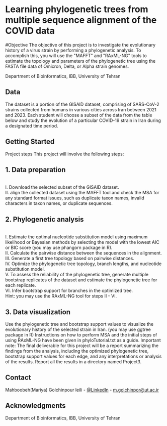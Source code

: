 # Learning phylogenetic trees from multiple sequence alignment of the COVID data

#Objective
The objective of this project is to investigate the evolutionary history of a virus strain by  performing a phylogenetic analysis. To accomplish this, you will use the "MAFFT" and
"RAxML-NG" tools to estimate the topology and parameters of the phylogenetic tree using the FASTA file data of Omicron, Delta, or Alpha strain genomes.
<a name="readme-top"></a>



<!-- PROJECT LOGO -->
  <p align="left">
    Department of Bioinformatics, IBB, University of Tehran
    <br />
  </p>
</div>


<!-- ABOUT THE PROJECT -->
## Data
The dataset is a portion of the GISAID dataset, comprising of SARS-CoV-2 strains collected from humans in various cities across Iran between 2021 and 2023. Each student will choose a subset of the data from the table below and study the evolution of a particular COVID-19 strain
in Iran during a designated time period.


<!-- GETTING STARTED -->
## Getting Started
Project steps
This project will involve the following steps:
<br>
## 1. Data preparation
<br>I. Download the selected subset of the GISAID dataset.
<br>II. align the collected dataset using the MAFFT tool and check the MSA for any
standard format issues, such as duplicate taxon names, invalid characters in taxon
names, or duplicate sequences.
<br>
## 2. Phylogenetic analysis
<br>I. Estimate the optimal nucleotide substitution model using maximum likelihood or
Bayesian methods by selecting the model with the lowest AIC or BIC score (you
may use phangorn package in R).
<br>II. Calculate the pairwise distance between the sequences in the alignment.
<br>III. Generate a first tree topology based on pairwise distances.
<br>IV. Optimize the phylogenetic tree topology, branch lengths, and nucleotide
substitution model.
<br>V. To assess the reliability of the phylogenetic tree, generate multiple bootstrap
replicates of the dataset and estimate the phylogenetic tree for each replicate.
<br>VI. Infer bootstrap support for branches in the optimized tree.
<br>Hint: you may use the RAxML-NG tool for steps II - VI.
<br>
## 3. Data visualization
Use the phylogenetic tree and bootstrap support values to visualize the evolutionary
history of the selected strain in Iran. (you may use ggtree package in R)
Instructions on how to perform MSA and the initial steps of using RAxML-NG have been given
in phyloTutorial.txt as a guide.
Important note: The final deliverable for this project will be a report summarizing the findings
from the analysis, including the optimized phylogenetic tree, bootstrap support values for each
edge, and any interpretations or analysis of the results. Report all the results in a directory named Project3.


<!-- CONTACT -->
## Contact

Mahboobeh(Mariya) Golchinpour leili - [@LinkedIn](https://www.linkedin.com/in/mariyagolchinpour/) - m.golchinpor@ut.ac.ir


<!-- ACKNOWLEDGMENTS -->
## Acknowledgments

Department of Bioinformatics, IBB, University of Tehran


<!-- MARKDOWN LINKS & IMAGES -->
<!-- https://www.markdownguide.org/basic-syntax/#reference-style-links -->
[contributors-shield]: https://img.shields.io/github/contributors/github_username/repo_name.svg?style=for-the-badge
[contributors-url]: https://github.com/github_username/repo_name/graphs/contributors
[forks-shield]: https://img.shields.io/github/forks/github_username/repo_name.svg?style=for-the-badge
[forks-url]: https://github.com/github_username/repo_name/network/members
[stars-shield]: https://img.shields.io/github/stars/github_username/repo_name.svg?style=for-the-badge
[stars-url]: https://github.com/github_username/repo_name/stargazers
[issues-shield]: https://img.shields.io/github/issues/github_username/repo_name.svg?style=for-the-badge
[issues-url]: https://github.com/github_username/repo_name/issues
[license-shield]: https://img.shields.io/github/license/github_username/repo_name.svg?style=for-the-badge
[license-url]: https://github.com/github_username/repo_name/blob/master/LICENSE.txt
[linkedin-shield]: https://img.shields.io/badge/-LinkedIn-black.svg?style=for-the-badge&logo=linkedin&colorB=555
[linkedin-url]: https://linkedin.com/in/linkedin_username
[product-screenshot]: images/screenshot.png
[Next.js]: https://img.shields.io/badge/next.js-000000?style=for-the-badge&logo=nextdotjs&logoColor=white
[Next-url]: https://nextjs.org/
[React.js]: https://img.shields.io/badge/React-20232A?style=for-the-badge&logo=react&logoColor=61DAFB
[React-url]: https://reactjs.org/
[Vue.js]: https://img.shields.io/badge/Vue.js-35495E?style=for-the-badge&logo=vuedotjs&logoColor=4FC08D
[Vue-url]: https://vuejs.org/
[Angular.io]: https://img.shields.io/badge/Angular-DD0031?style=for-the-badge&logo=angular&logoColor=white
[Angular-url]: https://angular.io/
[Svelte.dev]: https://img.shields.io/badge/Svelte-4A4A55?style=for-the-badge&logo=svelte&logoColor=FF3E00
[Svelte-url]: https://svelte.dev/
[Laravel.com]: https://img.shields.io/badge/Laravel-FF2D20?style=for-the-badge&logo=laravel&logoColor=white
[Laravel-url]: https://laravel.com
[Bootstrap.com]: https://img.shields.io/badge/Bootstrap-563D7C?style=for-the-badge&logo=bootstrap&logoColor=white
[Bootstrap-url]: https://getbootstrap.com
[JQuery.com]: https://img.shields.io/badge/jQuery-0769AD?style=for-the-badge&logo=jquery&logoColor=white
[JQuery-url]: https://jquery.com 
